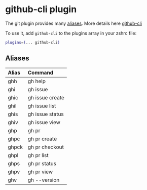 # github-cli plugin

The git plugin provides many [aliases](#aliases). More details here [github-cli](https://cli.github.com/)

To use it, add `github-cli` to the plugins array in your zshrc file:

```zsh
plugins=(... github-cli)
```

## Aliases

| Alias                | Command                                            |
|:---------------------|:---------------------------------------------------|
| ghh                  | gh help                                            |
| ghi                  | gh issue                                           |
| ghic                 | gh issue create                                    |
| ghil                 | gh issue list                                      |
| ghis                 | gh issue status                                    |
| ghiv                 | gh issue view                                      |
| ghp                  | gh pr                                              |
| ghpc                 | gh pr create                                       |
| ghpck                | gh pr checkout                                     |
| ghpl                 | gh pr list                                         |
| ghps                 | gh pr status                                       |
| ghpv                 | gh pr view                                         |
| ghv                  | gh --version                                       |
